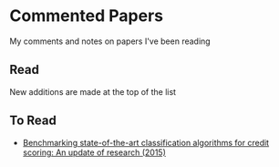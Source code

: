 # Commented Papers

My comments and notes on papers I've been reading

## Read
New additions are made at the top of the list

## To Read

- [Benchmarking state-of-the-art classification algorithms for credit scoring: An update of research (2015)](http://dx.doi.org/10.1016/j.ejor.2015.05.030)
